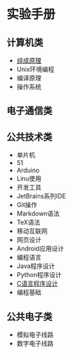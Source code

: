 # 实验手册

## 计算机类
* [组成原理](cs/zuchen/README.md)
* Unix环境编程
* 编译原理
* 操作系统

## 电子通信类

## 公共技术类
* 单片机
 * 51 
 * Arduino 
* Linu使用
* 开发工具
 * JetBrains系列IDE
 * Git操作
 * Markdown语法
 * TeX语法
* 移动互联网
 * 网页设计 
 * Android应用设计
* 编程语言
 * Java程序设计
 * Python程序设计
 * [C语言程序设计](common/lang-c/README.md)
 * 编程基础

## 公共电子类
* 模拟电子线路
* 数字电子线路
